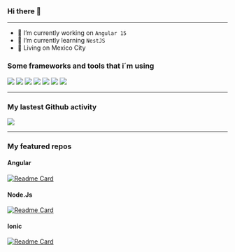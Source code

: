 ### Hi there 👋

<!--
**AlonsoK28/AlonsoK28** is a ✨ _special_ ✨ repository because its `README.md` (this file) appears on your GitHub profile.
-->
-------
  
- 🔭 I’m currently working on `Angular 15`
- 🌱 I’m currently learning `NestJS`
- 🌇 Living on Mexico City 

### Some frameworks and tools that i´m using
<p>
    <img src="https://img.shields.io/badge/-Angular-D22128?style=flat-square&logo=Angular&logoColor=white"/>
    <img src="https://img.shields.io/badge/-Visual%20Studio%20Code-23A9F2?style=flat-square&logo=Visual%20Studio%20Code&logoColor=white"/>
    <img src="https://img.shields.io/badge/-Github-181717?style=flat-square&logo=GitHub&logoColor=white"/>
    <img src="https://img.shields.io/badge/-WebPack-1C78C0?style=flat-square&logo=WebPack&logoColor=white"/>
    <img src="https://img.shields.io/badge/-Git-F44D27?style=flat-square&logo=Git&logoColor=white"/>
    <img src="https://img.shields.io/badge/-NPM-CB3837?style=flat-square&logo=NPM&logoColor=white"/>
    <img src="https://img.shields.io/badge/-Trello-0079BF?style=flat-square&logo=Trello&logoColor=white"/>
  </p>

-------
### My lastest Github activity

<p>
    <img align="center" src="https://github-readme-stats.vercel.app/api?username=alonsok28&count_private=true&show_icons=true&theme=radical">
</p>

-------

### My featured repos
#### Angular
[![Readme Card](https://github-readme-stats.vercel.app/api/pin/?username=AlonsoK28&repo=ng-node-express-example&show_owner=false)](https://github.com/AlonsoK28/ng-node-express-example)

#### Node.Js

[![Readme Card](https://github-readme-stats.vercel.app/api/pin/?username=AlonsoK28&repo=node-express-example&show_owner=false)](https://github.com/AlonsoK28/node-express-example)

#### Ionic

[![Readme Card](https://github-readme-stats.vercel.app/api/pin/?username=AlonsoK28&repo=ionic-cordova-camera-example&show_owner=false)](https://github.com/AlonsoK28/ionic-cordova-camera-example)
